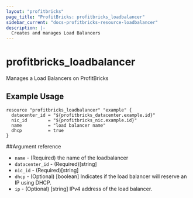 ```yaml
---
layout: "profitbricks"
page_title: "ProfitBricks: profitbricks_loadbalancer"
sidebar_current: "docs-profitbricks-resource-loadbalancer"
description: |-
  Creates and manages Load Balancers
---
```


# profitbricks\_loadbalancer

Manages a Load Balancers on ProfitBricks

## Example Usage

```hcl
resource "profitbricks_loadbalancer" "example" {
  datacenter_id = "${profitbricks_datacenter.example.id}"
  nic_id        = "${profitbricks_nic.example.id}"
  name          = "load balancer name"
  dhcp          = true
}
```

##Argument reference

* `name` - (Required) the name of the loadbalancer
* `datacenter_id` - (Required)[string]
* `nic_id` - (Required)[string]
* `dhcp` - (Optional) [boolean] Indicates if the load balancer will reserve an IP using DHCP.
* `ip` - (Optional) [string] IPv4 address of the load balancer.

